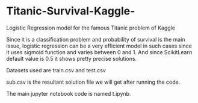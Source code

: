 # Titanic-Survival-Kaggle-
Logistic Regression model for the famous Titanic problem of Kaggle

Since it is a classification problem and probability of survival is the main issue, logistic regression can be a very efficient model in such cases since it uses sigmoid function and varies between 0 and 1. And since ScikitLearn default value is 0.5 it shows pretty precise solutions. 


Datasets used are train.csv and test.csv

sub.csv is the resultant solution file we will get after running the code.

The main jupyter notebook code is named t.ipynb.
